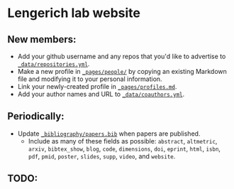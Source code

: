 # Lengerich lab website

## New members:

- Add your github username and any repos that you'd like to advertise to [`_data/repositories.yml`](https://github.com/LengerichLab/lengerichlab.github.io/blob/master/_data/repositories.yml).
- Make a new profile in [`_pages/people/`](https://github.com/LengerichLab/lengerichlab.github.io/tree/master/_pages/people) by copying an existing Markdown file and modifying it to your personal information.
- Link your newly-created profile in [`_pages/profiles.md`](https://github.com/LengerichLab/lengerichlab.github.io/blob/master/_pages/profiles.md).
- Add your author names and URL to [`_data/coauthors.yml`](https://github.com/LengerichLab/lengerichlab.github.io/blob/master/_data/coauthors.yml).

## Periodically:

- Update [`_bibliography/papers.bib`](https://github.com/LengerichLab/lengerichlab.github.io/blob/master/_bibliography/papers.bib) when papers are published.
  - Include as many of these fields as possible: `abstract`, `altmetric`, `arxiv`, `bibtex_show`, `blog`, `code`, `dimensions`, `doi`, `eprint`, `html`, `isbn`, `pdf`, `pmid`, `poster`, `slides`, `supp`, `video`, and `website`.

## TODO:
